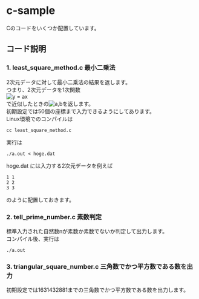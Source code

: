 # c-sample
Cのコードをいくつか配置しています。
## コード説明
### 1. least_square_method.c 最小二乗法  
   2次元データに対して最小二乗法の結果を返します。  
   つまり、2次元データを1次関数  
   <img src="https://latex.codecogs.com/gif.latex?y&space;=&space;ax" title="y = ax" />  
   で近似したときの<img src="https://latex.codecogs.com/gif.latex?a,b" title="a,b" />を返します。  
   初期設定では50個の座標まで入力できるようにしてあります。  
   Linux環境でのコンパイルは
   ```
   cc least_square_method.c
   ```
   実行は
   ```
   ./a.out < hoge.dat
   ```
   hoge.dat には入力する2次元データを例えば
   ```hoge.dat
   1 1 
   2 2 
   3 3 
   ```
   のように配置しておきます。
### 2. tell_prime_number.c 素数判定  
   標準入力された自然数nが素数か素数でないか判定して出力します。  
   コンパイル後、実行は
   ```
   ./a.out
   ```
### 3. triangular_square_number.c 三角数でかつ平方数である数を出力
   初期設定では1631432881までの三角数でかつ平方数である数を出力します。

